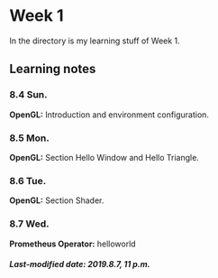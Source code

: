 # Week 1

In the directory is my learning stuff of  Week 1.

## Learning notes

### 8.4 Sun.

**OpenGL:** Introduction and environment configuration.

### 8.5 Mon.

**OpenGL:** Section Hello Window and Hello Triangle.

### 8.6 Tue.

**OpenGL:** Section Shader.

### 8.7 Wed.

**Prometheus Operator:** helloworld

##### Last-modified date: 2019.8.7, 11 p.m.